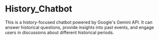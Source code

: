 # History_Chatbot
This is a history-focused chatbot powered by Google's Gemini API. It can answer historical questions, provide insights into past events, and engage users in discussions about different historical periods.

